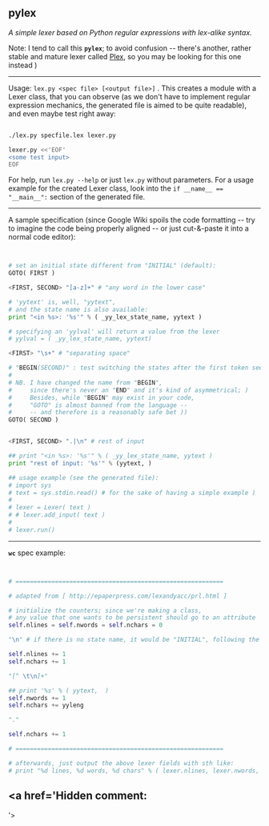 ## pylex ##
_A simple lexer based on Python regular expressions with lex-alike syntax._

Note: I tend to call this **`pylex`**; to avoid confusion -- there's another, rather stable and mature lexer called [Plex](http://pythonhosted.org/plex/tutorial.html), so you may be looking for this one instead )


---

Usage: `lex.py <spec file> [<output file>]` . This creates a module with a Lexer class, that you can observe (as we don't have to implement regular expression mechanics, the generated file is aimed to be quite readable), and even maybe test right away:
```sh

./lex.py specfile.lex lexer.py

lexer.py <<'EOF'
<some test input>
EOF

```

For help, run `lex.py --help` or just `lex.py` without parameters. For a usage example for the created Lexer class, look into the `if __name__ == "__main__":` section of the generated file.


---

A sample specification (since Google Wiki spoils the code formatting -- try to imagine the code being properly aligned -- or just cut-&-paste it into a normal code editor):
```python


# set an initial state different from "INITIAL" (default):
GOTO( FIRST )

<FIRST, SECOND> "[a-z]+" # "any word in the lower case"

# 'yytext' is, well, "yytext",
# and the state name is also available:
print "<in %s>: '%s'" % ( _yy_lex_state_name, yytext )

# specifying an 'yylval' will return a value from the lexer
# yylval = ( _yy_lex_state_name, yytext)

<FIRST> "\s+" # "separating space"

# "BEGIN(SECOND)" : test switching the states after the first token seen.
#
# NB. I have changed the name from "BEGIN",
#     since there's never an "END" and it's kind of asymmetrical; )
#     Besides, while "BEGIN" may exist in your code,
#     "GOTO" is almost banned from the language --
#     -- and therefore is a reasonably safe bet ))
GOTO( SECOND )


<FIRST, SECOND> ".|\n" # rest of input

## print "<in %s>: '%s'" % ( _yy_lex_state_name, yytext )
print "rest of input: '%s'" % (yytext, )

## usage example (see the generated file):
# import sys
# text = sys.stdin.read() # for the sake of having a simple example )
#
# lexer = Lexer( text )
# # lexer.add_input( text )
#
# lexer.run()


```


---

**`wc`** spec example:
```python


# ==========================================================

# adapted from [ http://epaperpress.com/lexandyacc/prl.html ]

# initialize the counters; since we're making a class,
# any value that one wants to be persistent should go to an attribute
self.nlines = self.nwords = self.nchars = 0

"\n" # if there is no state name, it would be "INITIAL", following the common convention

self.nlines += 1
self.nchars += 1

"[^ \t\n]+"

## print '%s' % ( yytext,  )
self.nwords += 1
self.nchars += yyleng

"."

self.nchars += 1

# ==========================================================

# afterwards, just output the above lexer fields with sth like:
# print "%d lines, %d words, %d chars" % ( lexer.nlines, lexer.nwords, lexer.nchars )

```

<a href='Hidden comment: 
----
'></a>

